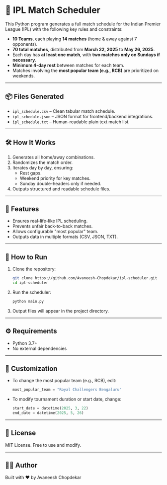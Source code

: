 # 🏏 IPL Match Scheduler

This Python program generates a full match schedule for the Indian Premier League (IPL) with the following key rules and constraints:

- **10 Teams**, each playing **14 matches** (home & away against 7 opponents).
- **70 total matches**, distributed from **March 22, 2025** to **May 26, 2025**.
- Each day has **at least one match**, with **two matches only on Sundays if necessary**.
- **Minimum 4-day rest** between matches for each team.
- Matches involving the **most popular team (e.g., RCB)** are prioritized on weekends.

---

## 📦 Files Generated

- `ipl_schedule.csv` – Clean tabular match schedule.
- `ipl_schedule.json` – JSON format for frontend/backend integrations.
- `ipl_schedule.txt` – Human-readable plain text match list.

---

## 🛠️ How It Works

1. Generates all home/away combinations.
2. Randomizes the match order.
3. Iterates day by day, ensuring:
   - Rest gaps.
   - Weekend priority for key matches.
   - Sunday double-headers only if needed.
4. Outputs structured and readable schedule files.

---

## 🧠 Features

- Ensures real-life-like IPL scheduling.
- Prevents unfair back-to-back matches.
- Allows configurable "most popular" team.
- Outputs data in multiple formats (CSV, JSON, TXT).

---

## 🚀 How to Run

1. Clone the repository:

   ```bash
   git clone https://github.com/Avaneesh-Chopdekar/ipl-scheduler.git
   cd ipl-scheduler
   ```

2. Run the scheduler:

   ```bash
   python main.py
   ```

3. Output files will appear in the project directory.

---

## ⚙️ Requirements

- Python 3.7+
- No external dependencies

---

## 📝 Customization

- To change the most popular team (e.g., RCB), edit:

  ```python
  most_popular_team = "Royal Challengers Bengaluru"
  ```

- To modify tournament duration or start date, change:

  ```python
  start_date = datetime(2025, 3, 22)
  end_date = datetime(2025, 5, 26)
  ```

---

## 📄 License

MIT License. Free to use and modify.

---

## 👨‍💻 Author

Built with ❤️ by Avaneesh Chopdekar
